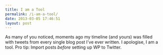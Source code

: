 ```yaml
---
title: I am a Tool
permalink: /i-am-a-tool/
date: 2013-03-05 17:46:51
layout: post
---
```


As many of you noticed, moments ago my timeline (and yours) was filled with tweets from every single blog post I've ever written. I apologise, I am a tool. Pro tip: Import posts _before_ setting up WP to Twitter.